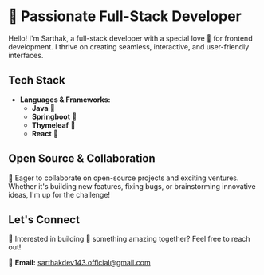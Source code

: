 # 🗿 Passionate Full-Stack Developer

Hello! I'm Sarthak, a full-stack developer with a special love 💖 for frontend development. I thrive on creating seamless, interactive, and user-friendly interfaces.

## Tech Stack

- **Languages & Frameworks:**
  - **Java** 🔱
  - **Springboot** 💚
  - **Thymeleaf** 🍏
  - **React** 💙

## Open Source & Collaboration

💢 Eager to collaborate on open-source projects and exciting ventures. Whether it's building new features, fixing bugs, or brainstorming innovative ideas, I'm up for the challenge!

## Let's Connect

👋 Interested in building 💪 something amazing together? Feel free to reach out!

📧 **Email:** [sarthakdev143.official@gmail.com](mailto:sarthakdev143.official@gmail.com)
